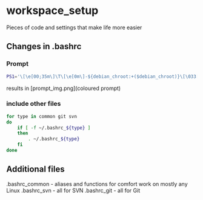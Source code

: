 # workspace_setup
Pieces of code and settings that make life more easier

## Changes in .bashrc
### Prompt
```bash
PS1='\[\e[00;35m\]\T\[\e[0m\]-${debian_chroot:+($debian_chroot)}\[\033[01;32m\]\u@\h\[\033[00m\]:\[\033[01;34m\]\w\[\033[00m\]⚔ '
```
results in
[prompt_img.png](coloured prompt)

### include other files
```bash
for type in common git svn
do
    if [ -f ~/.bashrc_${type} ]
    then
        . ~/.bashrc_${type}
    fi
done
```

## Additional files

.bashrc_common - aliases and functions for comfort work on mostly any Linux
.bashrc_svn - all for SVN
.bashrc_git - all for Git
